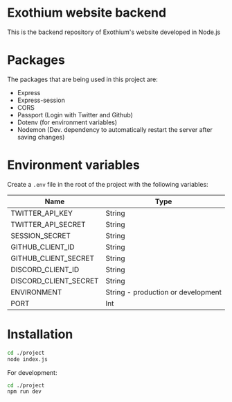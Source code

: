 # Exothium website backend
This is the backend repository of Exothium's website developed in Node.js

# Packages
The packages that are being used in this project are:

- Express
- Express-session
- CORS
- Passport (Login with Twitter and Github)
- Dotenv (for environment variables)
- Nodemon (Dev. dependency to automatically restart the server after saving changes)


# Environment variables
Create a `.env` file in the root of the project with the following variables:

| Name | Type |
| ---- | ---- |
| TWITTER_API_KEY | String |
| TWITTER_API_SECRET | String |
| SESSION_SECRET | String |
| GITHUB_CLIENT_ID | String |
| GITHUB_CLIENT_SECRET | String |
| DISCORD_CLIENT_ID | String |
| DISCORD_CLIENT_SECRET | String |
| ENVIRONMENT | String - production or development |
| PORT | Int |

# Installation
```sh
cd ./project
node index.js
```

For development:
```sh
cd ./project
npm run dev
```